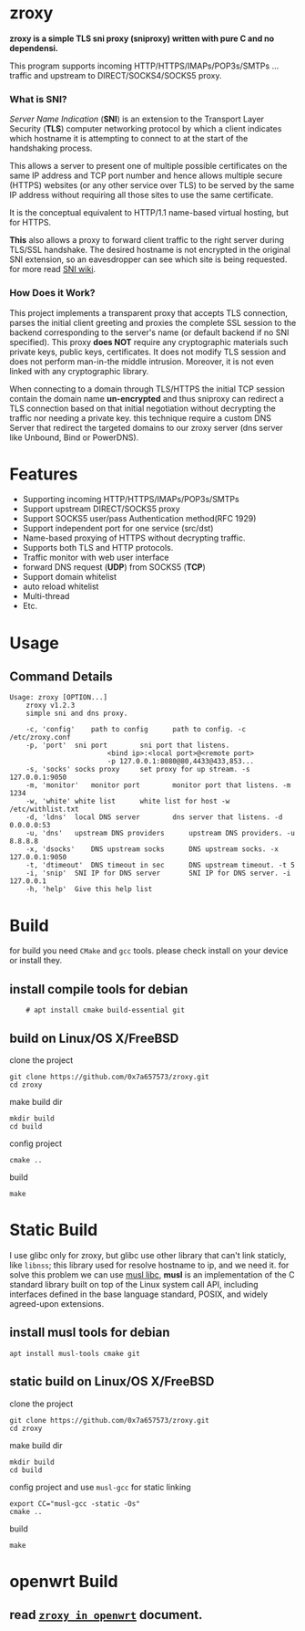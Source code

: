 
# zroxy

**zroxy is a simple TLS sni proxy (sniproxy) written with pure C and no dependensi.**

This program supports incoming HTTP/HTTPS/IMAPs/POP3s/SMTPs … traffic and upstream to DIRECT/SOCKS4/SOCKS5 proxy.

  
### What is SNI?
*Server Name Indication* (**SNI**) is an extension to the Transport Layer Security (**TLS**) computer networking protocol by which a client indicates which hostname it is attempting to connect to at the start of the handshaking process.

This allows a server to present one of multiple possible certificates on the same IP address and TCP port number and hence allows multiple secure (HTTPS) websites (or any other service over TLS) to be served by the same IP address without requiring all those sites to use the same certificate.

It is the conceptual equivalent to HTTP/1.1 name-based virtual hosting, but for HTTPS.

**This** also allows a proxy to forward client traffic to the right server during TLS/SSL handshake. The desired hostname is not encrypted in the original SNI extension, so an eavesdropper can see which site is being requested.
for more read [SNI wiki](https://en.wikipedia.org/wiki/Server_Name_Indication).

  
### How Does it Work?
This project implements a transparent proxy that accepts TLS connection, parses the initial client greeting and proxies the complete SSL session to the backend corresponding to the server's name (or default backend if no SNI specified). This proxy **does NOT** require any cryptographic materials such private keys, public keys, certificates. It does not modify TLS session and does not perform man-in-the middle intrusion. Moreover, it is not even linked with any cryptographic library.

When connecting to a domain through TLS/HTTPS the initial TCP session contain the domain name **un-encrypted** and thus sniproxy can redirect a TLS connection based on that initial negotiation without decrypting the traffic nor needing a private key. this technique require a custom DNS Server that redirect the targeted domains to our zroxy server (dns server like Unbound, Bind or PowerDNS).


#  Features
- Supporting incoming HTTP/HTTPS/IMAPs/POP3s/SMTPs
- Support upstream DIRECT/SOCKS5 proxy
- Support SOCKS5 user/pass Authentication method(RFC 1929)
- Support independent port for one service (src/dst)
- Name-based proxying of HTTPS without decrypting traffic.
- Supports both TLS and HTTP protocols.
- Traffic monitor with web user interface
- forward DNS request (**UDP**) from SOCKS5 (**TCP**)
- Support domain whitelist
- auto reload whitelist
- Multi-thread
- Etc.

#  Usage
## Command Details
```
Usage: zroxy [OPTION...]
	zroxy v1.2.3
	simple sni and dns proxy.

	-c, 'config'	path to config		path to config. -c /etc/zroxy.conf
	-p, 'port'	sni port		sni port that listens.
						<bind ip>:<local port>@<remote port>
						-p 127.0.0.1:8080@80,4433@433,853...
	-s, 'socks'	socks proxy		set proxy for up stream. -s 127.0.0.1:9050
	-m, 'monitor'	monitor port		monitor port that listens. -m 1234
	-w, 'white'	white list		white list for host -w /etc/withlist.txt
	-d, 'ldns'	local DNS server		dns server that listens. -d 0.0.0.0:53
	-u, 'dns'	upstream DNS providers		upstream DNS providers. -u 8.8.8.8
	-x, 'dsocks'	DNS upstream socks		DNS upstream socks. -x 127.0.0.1:9050
	-t, 'dtimeout'	DNS timeout in sec		DNS upstream timeout. -t 5
	-i, 'snip'	SNI IP for DNS server		SNI IP for DNS server. -i 127.0.0.1
	-h, 'help'	Give this help list
```

#  Build
for build you need `CMake` and `gcc` tools. please check install on your device or install they.

## install compile tools for debian
```
	# apt install cmake build-essential git
```

## build on Linux/OS X/FreeBSD

clone the project 
```	
git clone https://github.com/0x7a657573/zroxy.git
cd zroxy
```
make build dir
```
mkdir build
cd build
```
config project
``` 
cmake ..
```
build
``` 
make
```
# Static Build
I use glibc only for zroxy, but glibc use other library that can't link staticly, like `libnss`; this library used for resolve hostname to ip, and we need it. for solve this problem we can use [musl libc](https://musl.libc.org/), **musl** is an implementation of the C standard library built on top of the Linux system call API, including interfaces defined in the base language standard, POSIX, and widely agreed-upon extensions.
## install musl tools for debian
```
apt install musl-tools cmake git
```
## static build on Linux/OS X/FreeBSD
clone the project 
```	
git clone https://github.com/0x7a657573/zroxy.git
cd zroxy
```
make build dir
```
mkdir build
cd build
```
config project and use `musl-gcc` for static linking
``` 
export CC="musl-gcc -static -Os"
cmake ..
```
build
``` 
make
```

# openwrt Build
## read [`zroxy in openwrt`](openwrt/README.md) document.
